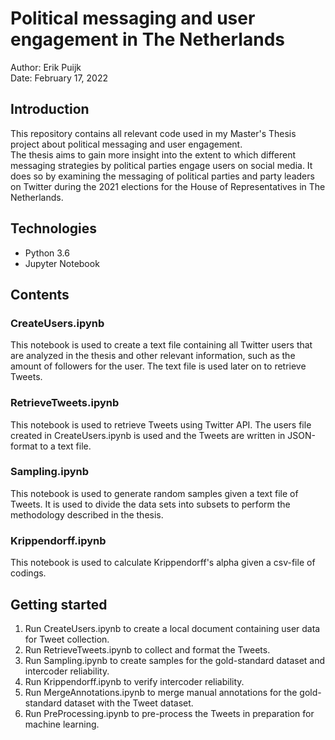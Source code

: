 # Political messaging and user engagement in The Netherlands
Author: Erik Puijk <br>
Date: February 17, 2022

## Introduction
This repository contains all relevant code used in my Master's Thesis project about political messaging and user engagement. <br>
The thesis aims to gain more insight into the extent to which different messaging strategies by political parties engage users on social media. It does so by examining the messaging of political parties and party leaders on Twitter during the 2021 elections for the House of Representatives in The Netherlands.

## Technologies
- Python 3.6
- Jupyter Notebook

## Contents
### CreateUsers.ipynb
This notebook is used to create a text file containing all Twitter users that are analyzed in the thesis and other relevant information, such as the amount of followers for the user. The text file is used later on to retrieve Tweets.

### RetrieveTweets.ipynb
This notebook is used to retrieve Tweets using Twitter API. The users file created in CreateUsers.ipynb is used and the Tweets are written in JSON-format to a text file.

### Sampling.ipynb
This notebook is used to generate random samples given a text file of Tweets. It is used to divide the data sets into subsets to perform the methodology described in the thesis.

### Krippendorff.ipynb
This notebook is used to calculate Krippendorff's alpha given a csv-file of codings.

## Getting started
1. Run CreateUsers.ipynb to create a local document containing user data for Tweet collection.
2. Run RetrieveTweets.ipynb to collect and format the Tweets.
3. Run Sampling.ipynb to create samples for the gold-standard dataset and intercoder reliability.
4. Run Krippendorff.ipynb to verify intercoder reliability.
5. Run MergeAnnotations.ipynb to merge manual annotations for the gold-standard dataset with the Tweet dataset.
6. Run PreProcessing.ipynb to pre-process the Tweets in preparation for machine learning.
